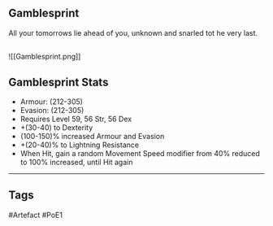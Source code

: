 ## Gamblesprint
All your tomorrows lie ahead of you,
unknown and snarled tot he very last.
##
![[Gamblesprint.png]]
## Gamblesprint Stats
- Armour: (212-305)
- Evasion: (212-305)
- Requires Level 59, 56 Str, 56 Dex
- +(30-40) to Dexterity
- (100-150)% increased Armour and Evasion
- +(20-40)% to Lightning Resistance
- When Hit, gain a random Movement Speed modifier from 40% reduced to 100% increased, until Hit again


---
## Tags
#Artefact
#PoE1